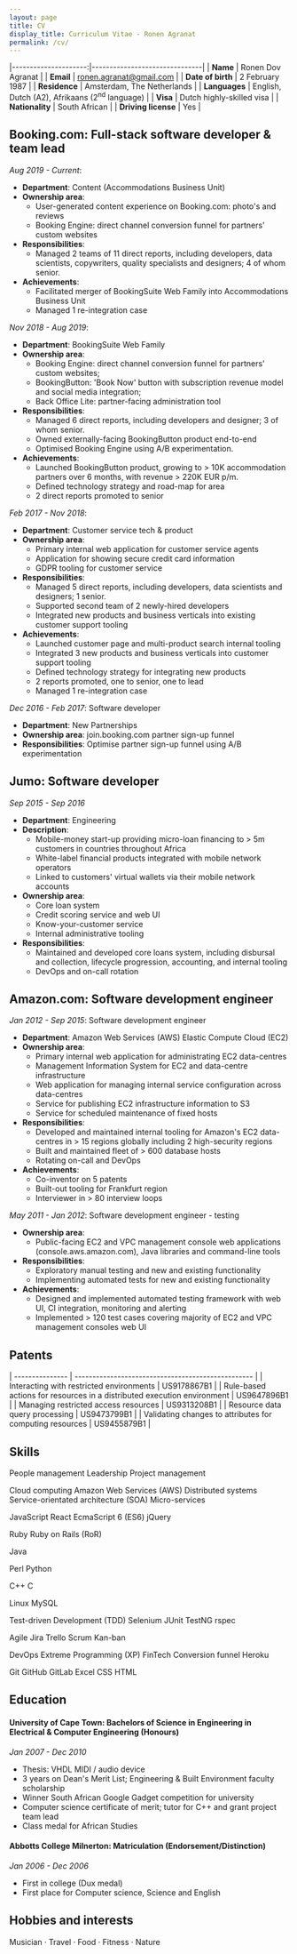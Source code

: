 ```yaml
---
layout: page
title: CV
display_title: Curriculum Vitae - Ronen Agranat
permalink: /cv/
---
```


|---------------------:|-------------------------------|
| **Name**             | Ronen Dov Agranat             |
| **Email**            | ronen.agranat@gmail.com       |
| **Date of birth**    | 2 February 1987               |
| **Residence**        | Amsterdam, The Netherlands        |
| **Languages**        | English, Dutch (A2), Afrikaans (2<sup>nd</sup> language) |
| **Visa**             | Dutch highly-skilled visa     |
| **Nationality**      | South African                 |
| **Driving license** | Yes                           |

## Booking.com: Full-stack software developer & team lead

*Aug 2019 - Current*: 

* **Department**: Content (Accommodations Business Unit)
* **Ownership area**: 
    * User-generated content experience on Booking.com: photo's and reviews
    * Booking Engine: direct channel conversion funnel for partners' custom websites
* **Responsibilities**:
    * Managed 2 teams of 11 direct reports, including developers, data scientists, copywriters,
    quality specialists and designers; 4 of whom senior.
* **Achievements**:
    * Facilitated merger of BookingSuite Web Family into Accommodations Business Unit
    * Managed 1 re-integration case

*Nov 2018 - Aug 2019*:

* **Department**: BookingSuite Web Family
* **Ownership area**:
    * Booking Engine: direct channel conversion funnel for partners' custom websites;
    * BookingButton: 'Book Now' button with subscription revenue model and social media integration;
    * Back Office Lite: partner-facing administration tool
* **Responsibilities**:
    * Managed 6 direct reports, including developers and designer; 3 of whom senior.
    * Owned externally-facing BookingButton product end-to-end
    * Optimised Booking Engine using A/B experimentation.
* **Achievements**:
    * Launched BookingButton product, growing to > 10K accommodation partners over 6 months,
    with revenue > 220K EUR p/m.
    * Defined technology strategy and road-map for area
    * 2 direct reports promoted to senior

*Feb 2017 - Nov 2018*:

* **Department**: Customer service tech & product
* **Ownership area**:
    * Primary internal web application for customer service agents
    * Application for showing secure credit card information
    * GDPR tooling for customer service
* **Responsibilities**:
    * Managed 5 direct reports, including developers, data scientists and designers; 1 senior.
    * Supported second team of 2 newly-hired developers
    * Integrated new products and business verticals into existing customer support tooling
* **Achievements**:
    * Launched customer page and multi-product search internal tooling
    * Integrated 3 new products and business verticals into customer support tooling
    * Defined technology strategy for integrating new products
    * 2 reports promoted, one to senior, one to lead
    * Managed 1 re-integration case

*Dec 2016 - Feb 2017*: Software developer

* **Department**: New Partnerships
* **Ownership area**: join.booking.com partner sign-up funnel
* **Responsibilities**: Optimise partner sign-up funnel using A/B experimentation

## Jumo: Software developer

*Sep 2015 - Sep 2016*

* **Department**: Engineering
* **Description**:
    * Mobile-money start-up providing micro-loan financing to > 5m customers in countries throughout Africa
    * White-label financial products integrated with mobile network operators
    * Linked to customers' virtual wallets via their mobile network accounts
* **Ownership area**:
    * Core loan system
    * Credit scoring service and web UI
    * Know-your-customer service
    * Internal administrative tooling
* **Responsibilities**:
    * Maintained and developed core loans system, including disbursal and collection,
    lifecycle progression, accounting, and internal tooling
    * DevOps and on-call rotation

## Amazon.com: Software development engineer

*Jan 2012 - Sep 2015*: Software development engineer

* **Department**: Amazon Web Services (AWS) Elastic Compute Cloud (EC2)
* **Ownership area**:
    * Primary internal web application for administrating EC2 data-centres
    * Management Information System for EC2 and data-centre infrastructure
    * Web application for managing internal service configuration across data-centres
    * Service for publishing EC2 infrastructure information to S3
    * Service for scheduled maintenance of fixed hosts
* **Responsibilities**:
    * Developed and maintained internal tooling for Amazon's EC2 data-centres in > 15 regions globally including
    2 high-security regions
    * Built and maintained fleet of > 600 database hosts
    * Rotating on-call and DevOps
* **Achievements**:
    * Co-inventor on 5 patents
    * Built-out tooling for Frankfurt region
    * Interviewer in > 80 interview loops

*May 2011 - Jan 2012*: Software development engineer - testing

* **Ownership area**:
    * Public-facing EC2 and VPC management console web applications (console.aws.amazon.com), Java libraries and
    command-line tools
* **Responsibilities**:
    * Exploratory manual testing and  new and existing functionality
    * Implementing automated tests for new and existing functionality
* **Achievements**:
    * Designed and implemented automated testing framework with web UI, CI integration, monitoring and alerting
    * Implemented > 120 test cases covering majority of EC2 and VPC management consoles web UI

## Patents

| --------------- | -------------------------------------------------- |
| Interacting with restricted environments | US9178867B1 |
| Rule-based actions for resources in a distributed execution environment | US9647896B1 |
| Managing restricted access resources | US9313208B1 |
| Resource data query processing | US9473799B1 |
| Validating changes to attributes for computing resources | US9455879B1 |

## Skills

<span class="badge">People management</span>
<span class="badge">Leadership</span>
<span class="badge">Project management</span>
<!-- -->
<span class="badge">Cloud computing</span>
<span class="badge">Amazon Web Services (AWS)</span>
<span class="badge">Distributed systems</span>
<span class="badge">Service-orientated architecture (SOA)</span>
<span class="badge">Micro-services</span>
<!-- -->
<span class="badge">JavaScript</span>
<span class="badge">React</span>
<span class="badge">EcmaScript 6 (ES6)</span>
<span class="badge">jQuery</span>
<!-- -->
<span class="badge">Ruby</span>
<span class="badge">Ruby on Rails (RoR)</span>
<!-- -->
<span class="badge">Java</span>
<!-- -->
<span class="badge">Perl</span>
<span class="badge">Python</span>
<!-- -->
<span class="badge">C++</span>
<span class="badge">C</span>
<!-- -->
<span class="badge">Linux</span>
<span class="badge">MySQL</span>
<!-- -->
<span class="badge">Test-driven Development (TDD)</span>
<span class="badge">Selenium</span>
<span class="badge">JUnit</span>
<span class="badge">TestNG</span>
<span class="badge">rspec</span>
<!-- -->
<span class="badge">Agile</span>
<span class="badge">Jira</span>
<span class="badge">Trello</span>
<span class="badge">Scrum</span>
<span class="badge">Kan-ban</span>
<!-- -->
<span class="badge">DevOps</span>
<span class="badge">Extreme Programming (XP)</span>
<span class="badge">FinTech</span>
<span class="badge">Conversion funnel</span>
<span class="badge">Heroku</span>
<!-- -->
<span class="badge">Git</span>
<span class="badge">GitHub</span>
<span class="badge">GitLab</span>
<span class="badge">Excel</span>
<span class="badge">CSS</span>
<span class="badge">HTML</span>

## Education

#### University of Cape Town: Bachelors of Science in Engineering in Electrical & Computer Engineering (Honours)
*Jan 2007 - Dec 2010*
* Thesis: VHDL MIDI / audio device
* 3 years on Dean's Merit List; Engineering & Built Environment faculty scholarship
* Winner South African Google Gadget competition for university
* Computer science certificate of merit; tutor for C++ and grant project team lead
* Class medal for African Studies

#### Abbotts College Milnerton: Matriculation (Endorsement/Distinction)
*Jan 2006 - Dec 2006*

* First in college (Dux medal)
* First place for Computer science, Science and English

## Hobbies and interests

Musician &middot; Travel &middot; Food &middot; Fitness &middot; Nature
